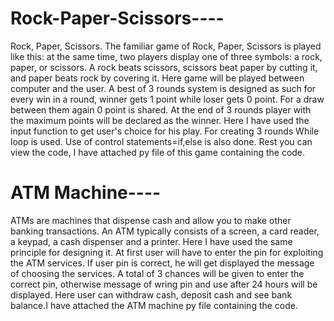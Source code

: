 # Rock-Paper-Scissors----
Rock, Paper, Scissors. The familiar game of Rock, Paper, Scissors is played like this: at the same time, two players display one of three symbols: a rock, paper, or scissors. A rock beats scissors, scissors beat paper by cutting it, and paper beats rock by covering it. Here game will be played between computer and the user. A best of 3 rounds system is designed as such for every win in a round, winner gets 1 point while loser gets 0 point. For a draw between them again 0 point is shared. At the end of 3 rounds player with the maximum points will be declared as the winner. Here I have used the input function to get user's choice for his play. For creating 3 rounds While loop is used. Use of control statements=if,else is also done. Rest you can view the code, I have attached py file of this game containing the code.

# ATM Machine----
ATMs are machines that dispense cash and allow you to make other banking transactions. An ATM typically consists of a screen, a card reader, a keypad, a cash dispenser and a printer. Here I have used the same principle for designing it. At first user will have to enter the pin for exploiting the ATM services. If user pin is correct, he will get displayed the message of choosing the services. A total of 3 chances will be given to enter the correct pin, otherwise message of wring pin and use after 24 hours will be displayed. Here user can withdraw cash, deposit cash and see bank balance.I have attached the ATM machine py file containing the code.
